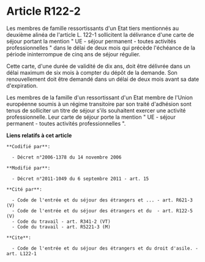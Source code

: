 # Article R122-2

Les membres de famille ressortissants d'un Etat tiers mentionnés au deuxième alinéa de l'article L. 122-1 sollicitent la
délivrance d'une carte de séjour portant la mention " UE - séjour permanent - toutes activités professionnelles " dans le
délai de deux mois qui précède l'échéance de la période ininterrompue de cinq ans de séjour régulier. 

Cette carte, d'une durée de validité de dix ans, doit être délivrée dans un délai maximum de six mois à compter du dépôt de
la demande. Son renouvellement doit être demandé dans un délai de deux mois avant sa date d'expiration. 

Les membres de la famille d'un ressortissant d'un Etat membre de l'Union européenne soumis à un régime transitoire par son
traité d'adhésion sont tenus de solliciter un titre de séjour s'ils souhaitent exercer une activité professionnelle. Leur
carte de séjour porte la mention " UE - séjour permanent - toutes activités professionnelles ".

**Liens relatifs à cet article**

	**Codifié par**:

	  - Décret n°2006-1378 du 14 novembre 2006

	**Modifié par**:

	  - Décret n°2011-1049 du 6 septembre 2011 - art. 15

	**Cité par**:

	  - Code de l'entrée et du séjour des étrangers et ... - art. R621-3 (V)
	  - Code de l'entrée et du séjour des étrangers et du  - art. R122-5 (V)
	  - Code du travail - art. R341-2 (VT)
	  - Code du travail - art. R5221-3 (M)

	**Cite**:

	  - Code de l'entrée et du séjour des étrangers et du droit d'asile. - art. L122-1

